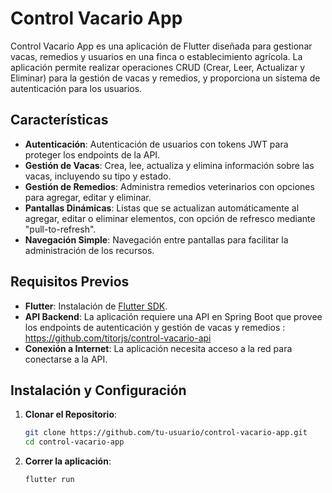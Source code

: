 # Control Vacario App

Control Vacario App es una aplicación de Flutter diseñada para gestionar vacas, remedios y usuarios en una finca o establecimiento agrícola. La aplicación permite realizar operaciones CRUD (Crear, Leer, Actualizar y Eliminar) para la gestión de vacas y remedios, y proporciona un sistema de autenticación para los usuarios.

## Características

- **Autenticación**: Autenticación de usuarios con tokens JWT para proteger los endpoints de la API.
- **Gestión de Vacas**: Crea, lee, actualiza y elimina información sobre las vacas, incluyendo su tipo y estado.
- **Gestión de Remedios**: Administra remedios veterinarios con opciones para agregar, editar y eliminar.
- **Pantallas Dinámicas**: Listas que se actualizan automáticamente al agregar, editar o eliminar elementos, con opción de refresco mediante "pull-to-refresh".
- **Navegación Simple**: Navegación entre pantallas para facilitar la administración de los recursos.

## Requisitos Previos

- **Flutter**: Instalación de [Flutter SDK](https://flutter.dev/docs/get-started/install).
- **API Backend**: La aplicación requiere una API en Spring Boot que provee los endpoints de autenticación y gestión de vacas y remedios : https://github.com/titorjs/control-vacario-api
- **Conexión a Internet**: La aplicación necesita acceso a la red para conectarse a la API.

## Instalación y Configuración

1. **Clonar el Repositorio**:
   ```bash
   git clone https://github.com/tu-usuario/control-vacario-app.git
   cd control-vacario-app

2. **Correr la aplicación**:
   ```bash
   flutter run